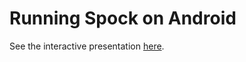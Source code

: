 # Running Spock on Android

See the interactive presentation [here](http://andrewreitz.com/gr8conf-us-spock-android-2015/#/).
